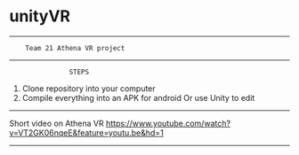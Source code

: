 # unityVR

******************************************
        Team 21 Athena VR project
******************************************
                   STEPS
1) Clone repository into your computer
2) Compile everything into an APK for android
   Or use Unity to edit 
   
******************************************
Short video on Athena VR
https://www.youtube.com/watch?v=VT2GK06nqeE&feature=youtu.be&hd=1

******************************************
